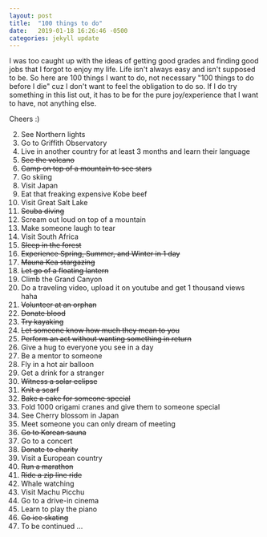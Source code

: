 ```yaml
---
layout: post
title:  "100 things to do"
date:   2019-01-18 16:26:46 -0500
categories: jekyll update
---
```



I was too caught up with the ideas of getting good grades and finding good jobs that I forgot to enjoy my life.
Life isn't always easy and isn't  supposed to be. So here are 100 things I want to do, not necessary "100 things to do before I die"  cuz I don't want to feel the obligation to do so. If I do try something in this list out, it has to be for the pure joy/experience that I want to have, not anything else.


Cheers :)


2. See Northern lights <br>
3. Go to Griffith Observatory  <br>
4. Live in another country for at least 3 months and learn their language <br>
5. <strike> See the volcano </strike> 
6. <strike> Camp on top of a mountain to see stars </strike> 
7. Go skiing <br>
8. Visit Japan <br>
9. Eat that freaking expensive Kobe beef <br>
10. Visit Great Salt Lake <br>
11. <strike>Scuba diving </strike>
12. Scream out loud on top of a mountain <br>
13. Make someone laugh to tear <br>
14. Visit South Africa <br>
15. <strike>Sleep in the forest </strike> 
16. <strike> Experience Spring, Summer, and Winter in 1 day </strike> 
17. <strike> Mauna Kea stargazing </strike>
18. <strike> Let go of a floating lantern </strike> 
19. Climb the Grand Canyon <br>
20. Do a traveling video, upload it on youtube and get 1 thousand views haha <br>
21. <strike>Volunteer at an orphan </strike>
22. <strike>Donate blood </strike>
23. <strike>Try kayaking </strike>
24. <strike>Let someone know how much they mean to you </strike>
25. <strike> Perform an act without wanting something in return </strike> 
26. Give a hug to everyone you see in a day <br>
27. Be a mentor to someone <br>
28. Fly in a hot air balloon <br>
29. Get a drink for a stranger <br>
30. <strike>Witness a solar eclipse </strike>
31. <strike>Knit a scarf </strike>
32. <strike> Bake a cake for someone special </strike>
33. Fold 1000 origami cranes and give them to someone special <br>
34. See Cherry blossom in Japan <br>
35. Meet someone you can only dream of meeting <br>
36. <strike>Go to Korean sauna </strike>
37. Go to a concert <br>
38. <strike> Donate to charity </strike>
39. Visit a European country <br>
40. <strike> Run a marathon </strike>
41. <strike> Ride a zip line ride </strike>
42. Whale watching <br>
43. Visit Machu Picchu <br>
44. Go to a drive-in cinema <br>
45. Learn to play the piano <br>
46. <strike> Go ice skating </strike>
50. To be continued ...<br>
